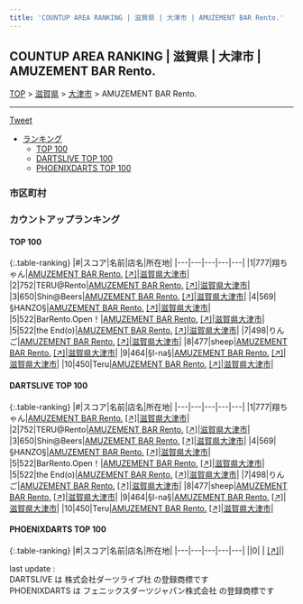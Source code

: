```yaml
---
title: 'COUNTUP AREA RANKING | 滋賀県 | 大津市 | AMUZEMENT BAR Rento.'
---
```

## COUNTUP AREA RANKING | 滋賀県 | 大津市 | AMUZEMENT BAR Rento.

[TOP](/darts/rank/) > [滋賀県](/darts/rank/滋賀県/) > [大津市](/darts/rank/滋賀県/大津市/) > AMUZEMENT BAR Rento.

___

<a href="https://twitter.com/share?ref_src=twsrc%5Etfw" data-text="COUNTUP AREA RANKING | 滋賀県大津市AMUZEMENT BAR Rento." class="twitter-share-button" data-hashtags="DARTSLIVE,PHOENIXDARTS,darts,ダーツ" data-show-count="false">Tweet</a>

* [ランキング](#カウントアップランキング)
    * [TOP 100](#top-100)
    * [DARTSLIVE TOP 100](#dartslive-top-100)
    * [PHOENIXDARTS TOP 100](#phoenixdarts-top-100)

### 市区町村

<ul>

</ul>

### カウントアップランキング

#### TOP 100



{:.table-ranking}
|#|スコア|名前|店名|所在地|
|---|---|---|---|---|
|1|777|<span class="rank-name-dl">翔ちゃん</span>|<a href="/darts/rank/shops/e2dd37360bc98027774c926eb736cb5a.html">AMUZEMENT BAR Rento.</a> <a href="https://search.dartslive.com/jp/shop/e2dd37360bc98027774c926eb736cb5a">[↗]</a>|<a href="/darts/rank/滋賀県/大津市">滋賀県大津市</a>|
|2|752|<span class="rank-name-dl">TERU@Rento</span>|<a href="/darts/rank/shops/e2dd37360bc98027774c926eb736cb5a.html">AMUZEMENT BAR Rento.</a> <a href="https://search.dartslive.com/jp/shop/e2dd37360bc98027774c926eb736cb5a">[↗]</a>|<a href="/darts/rank/滋賀県/大津市">滋賀県大津市</a>|
|3|650|<span class="rank-name-dl">Shin@Beers</span>|<a href="/darts/rank/shops/e2dd37360bc98027774c926eb736cb5a.html">AMUZEMENT BAR Rento.</a> <a href="https://search.dartslive.com/jp/shop/e2dd37360bc98027774c926eb736cb5a">[↗]</a>|<a href="/darts/rank/滋賀県/大津市">滋賀県大津市</a>|
|4|569|<span class="rank-name-dl">§HANZO§</span>|<a href="/darts/rank/shops/e2dd37360bc98027774c926eb736cb5a.html">AMUZEMENT BAR Rento.</a> <a href="https://search.dartslive.com/jp/shop/e2dd37360bc98027774c926eb736cb5a">[↗]</a>|<a href="/darts/rank/滋賀県/大津市">滋賀県大津市</a>|
|5|522|<span class="rank-name-dl">BarRento.Open！</span>|<a href="/darts/rank/shops/e2dd37360bc98027774c926eb736cb5a.html">AMUZEMENT BAR Rento.</a> <a href="https://search.dartslive.com/jp/shop/e2dd37360bc98027774c926eb736cb5a">[↗]</a>|<a href="/darts/rank/滋賀県/大津市">滋賀県大津市</a>|
|5|522|<span class="rank-name-dl">the End(o)</span>|<a href="/darts/rank/shops/e2dd37360bc98027774c926eb736cb5a.html">AMUZEMENT BAR Rento.</a> <a href="https://search.dartslive.com/jp/shop/e2dd37360bc98027774c926eb736cb5a">[↗]</a>|<a href="/darts/rank/滋賀県/大津市">滋賀県大津市</a>|
|7|498|<span class="rank-name-dl">りんご</span>|<a href="/darts/rank/shops/e2dd37360bc98027774c926eb736cb5a.html">AMUZEMENT BAR Rento.</a> <a href="https://search.dartslive.com/jp/shop/e2dd37360bc98027774c926eb736cb5a">[↗]</a>|<a href="/darts/rank/滋賀県/大津市">滋賀県大津市</a>|
|8|477|<span class="rank-name-dl">sheep</span>|<a href="/darts/rank/shops/e2dd37360bc98027774c926eb736cb5a.html">AMUZEMENT BAR Rento.</a> <a href="https://search.dartslive.com/jp/shop/e2dd37360bc98027774c926eb736cb5a">[↗]</a>|<a href="/darts/rank/滋賀県/大津市">滋賀県大津市</a>|
|9|464|<span class="rank-name-dl">§I-na§</span>|<a href="/darts/rank/shops/e2dd37360bc98027774c926eb736cb5a.html">AMUZEMENT BAR Rento.</a> <a href="https://search.dartslive.com/jp/shop/e2dd37360bc98027774c926eb736cb5a">[↗]</a>|<a href="/darts/rank/滋賀県/大津市">滋賀県大津市</a>|
|10|450|<span class="rank-name-dl">Teru</span>|<a href="/darts/rank/shops/e2dd37360bc98027774c926eb736cb5a.html">AMUZEMENT BAR Rento.</a> <a href="https://search.dartslive.com/jp/shop/e2dd37360bc98027774c926eb736cb5a">[↗]</a>|<a href="/darts/rank/滋賀県/大津市">滋賀県大津市</a>|


#### DARTSLIVE TOP 100



{:.table-ranking}
|#|スコア|名前|店名|所在地|
|---|---|---|---|---|
|1|777|<span class="rank-name-dl">翔ちゃん</span>|<a href="/darts/rank/shops/e2dd37360bc98027774c926eb736cb5a.html">AMUZEMENT BAR Rento.</a> <a href="https://search.dartslive.com/jp/shop/e2dd37360bc98027774c926eb736cb5a">[↗]</a>|<a href="/darts/rank/滋賀県/大津市">滋賀県大津市</a>|
|2|752|<span class="rank-name-dl">TERU@Rento</span>|<a href="/darts/rank/shops/e2dd37360bc98027774c926eb736cb5a.html">AMUZEMENT BAR Rento.</a> <a href="https://search.dartslive.com/jp/shop/e2dd37360bc98027774c926eb736cb5a">[↗]</a>|<a href="/darts/rank/滋賀県/大津市">滋賀県大津市</a>|
|3|650|<span class="rank-name-dl">Shin@Beers</span>|<a href="/darts/rank/shops/e2dd37360bc98027774c926eb736cb5a.html">AMUZEMENT BAR Rento.</a> <a href="https://search.dartslive.com/jp/shop/e2dd37360bc98027774c926eb736cb5a">[↗]</a>|<a href="/darts/rank/滋賀県/大津市">滋賀県大津市</a>|
|4|569|<span class="rank-name-dl">§HANZO§</span>|<a href="/darts/rank/shops/e2dd37360bc98027774c926eb736cb5a.html">AMUZEMENT BAR Rento.</a> <a href="https://search.dartslive.com/jp/shop/e2dd37360bc98027774c926eb736cb5a">[↗]</a>|<a href="/darts/rank/滋賀県/大津市">滋賀県大津市</a>|
|5|522|<span class="rank-name-dl">BarRento.Open！</span>|<a href="/darts/rank/shops/e2dd37360bc98027774c926eb736cb5a.html">AMUZEMENT BAR Rento.</a> <a href="https://search.dartslive.com/jp/shop/e2dd37360bc98027774c926eb736cb5a">[↗]</a>|<a href="/darts/rank/滋賀県/大津市">滋賀県大津市</a>|
|5|522|<span class="rank-name-dl">the End(o)</span>|<a href="/darts/rank/shops/e2dd37360bc98027774c926eb736cb5a.html">AMUZEMENT BAR Rento.</a> <a href="https://search.dartslive.com/jp/shop/e2dd37360bc98027774c926eb736cb5a">[↗]</a>|<a href="/darts/rank/滋賀県/大津市">滋賀県大津市</a>|
|7|498|<span class="rank-name-dl">りんご</span>|<a href="/darts/rank/shops/e2dd37360bc98027774c926eb736cb5a.html">AMUZEMENT BAR Rento.</a> <a href="https://search.dartslive.com/jp/shop/e2dd37360bc98027774c926eb736cb5a">[↗]</a>|<a href="/darts/rank/滋賀県/大津市">滋賀県大津市</a>|
|8|477|<span class="rank-name-dl">sheep</span>|<a href="/darts/rank/shops/e2dd37360bc98027774c926eb736cb5a.html">AMUZEMENT BAR Rento.</a> <a href="https://search.dartslive.com/jp/shop/e2dd37360bc98027774c926eb736cb5a">[↗]</a>|<a href="/darts/rank/滋賀県/大津市">滋賀県大津市</a>|
|9|464|<span class="rank-name-dl">§I-na§</span>|<a href="/darts/rank/shops/e2dd37360bc98027774c926eb736cb5a.html">AMUZEMENT BAR Rento.</a> <a href="https://search.dartslive.com/jp/shop/e2dd37360bc98027774c926eb736cb5a">[↗]</a>|<a href="/darts/rank/滋賀県/大津市">滋賀県大津市</a>|
|10|450|<span class="rank-name-dl">Teru</span>|<a href="/darts/rank/shops/e2dd37360bc98027774c926eb736cb5a.html">AMUZEMENT BAR Rento.</a> <a href="https://search.dartslive.com/jp/shop/e2dd37360bc98027774c926eb736cb5a">[↗]</a>|<a href="/darts/rank/滋賀県/大津市">滋賀県大津市</a>|


#### PHOENIXDARTS TOP 100



{:.table-ranking}
|#|スコア|名前|店名|所在地|
|---|---|---|---|---|
||0|<span class="rank-name-dl"> </span>|<a href="/darts/rank/shops/.html"></a> <a href="">[↗]</a>|<a href="/darts/rank//"></a>|


<div class="footer border-top border-gray-light mt-5 pt-3 text-right text-gray">
    last update : <span style="font-weight: italic" id="foot_last_modified"></span><br />
    DARTSLIVE は 株式会社ダーツライブ社 の登録商標です<br />
    PHOENIXDARTS は フェニックスダーツジャパン株式会社 の登録商標です<br />
</div>

<script src="https://cdnjs.cloudflare.com/ajax/libs/jquery.tablesorter/2.31.3/js/jquery.tablesorter.min.js" integrity="sha512-qzgd5cYSZcosqpzpn7zF2ZId8f/8CHmFKZ8j7mU4OUXTNRd5g+ZHBPsgKEwoqxCtdQvExE5LprwwPAgoicguNg==" crossorigin="anonymous" referrerpolicy="no-referrer"></script>
<link rel="stylesheet" href="https://cdnjs.cloudflare.com/ajax/libs/jquery.tablesorter/2.31.3/css/theme.default.min.css" integrity="sha512-wghhOJkjQX0Lh3NSWvNKeZ0ZpNn+SPVXX1Qyc9OCaogADktxrBiBdKGDoqVUOyhStvMBmJQ8ZdMHiR3wuEq8+w==" crossorigin="anonymous" referrerpolicy="no-referrer" />
<script>
$(function() {
    $(".table-ranking").tablesorter({sortList:[[0, 0]]});
    $("#foot_last_modified").text(formatDate(new Date(document.lastModified), 'yyyy-MM-dd HH:mm:ss'));
});
</script>

<script async src="https://platform.twitter.com/widgets.js" charset="utf-8"></script>